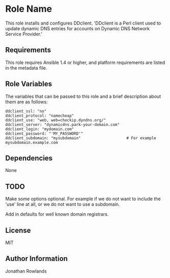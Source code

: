 Role Name
========

This role installs and configures DDclient. 'DDclient is a Perl client used to update dynamic DNS entries for accounts on Dynamic DNS Network Service Provider.'

Requirements
------------

This role requires Ansible 1.4 or higher, and platform requirements are listed in the metadata file.

Role Variables
--------------

The variables that can be passed to this role and a brief description about
them are as follows:

    ddclient_ssl: "no"
    ddclient_protocol: "namecheap"
    ddclient_use: "web, web=checkip.dyndns.org/"
    ddclient_server: "dynamicdns.park-your-domain.com"
    ddclient_login: "mydomain.com"
    ddclient_password: "'MY_PASSWORD'"
    ddclient_subdomain: "mysubdomain"                    # For example mysubdomain.example.com

Dependencies
------------

None


TODO
------------

Make some options optional. For example if we do not want to include the 'use' line at all, or we do not want to use a subdomain.

Add in defaults for well known domain registrars.

License
-------

MIT

Author Information
------------------

Jonathan Rowlands
